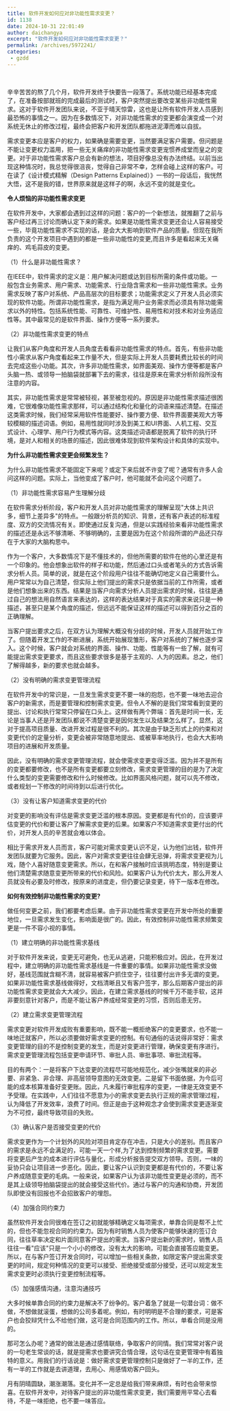 ```yaml
---
title: 软件开发如何应对非功能性需求变更？
id: 1138
date: 2024-10-31 22:01:49
author: daichangya
excerpt: "软件开发如何应对非功能性需求变更？"
permalink: /archives/5972241/
categories:
 - gzdd
---
```



<br />

辛辛苦苦的熬了几个月，软件开发终于快要告一段落了。系统功能已经基本完成了，在准备按部就班的完成最后的测试时，客户突然提出要改变某些非功能性需求。这对于软件开发团队来说，不亚于晴天惊雷，这也是让所有软件开发人员感到最恐怖的事情之一。因为在多数情况下，对非功能性需求的变更都会演变成一个对系统无休止的修改过程，最终会把客户和开发团队都拖进泥潭而难以自拔。

需求变更本应是客户的权力，如果确是需要变更，当然要满足客户需要。但问题是不能让变更权力滥用，把一些无关痛痒的非功能性需求变更宠惯养成堂而皇之的变更。对于非功能性需求客户总会有新的想法，项目好像总没有办法终结。以前当出现这种情况时，我总觉得很沮丧，觉得自己非常不幸，怎样会碰上这样的客户。可在读了《设计模式精解（Design Patterns Explained）》一书的一段话后，我恍然大悟，这不是我的错，世界原来就是这样子的啊，永远不变的就是变化。

**令人烦恼的非功能性需求变更**

在软件开发中，大家都会遇到过这样的问题：客户的一个新想法，就推翻了之前与客户经过再三讨论而确认定下来的需求。如果是功能性需求变更还会让人容易接受一些，毕竟功能性需求不实现的话，是会大大影响到软件产品的质量。但现在我所负责的这个开发项目中遇到的都是一些非功能性的变更,而且许多是看起来无关痛痒的、鸡毛蒜皮的变更。

（1）什么是非功能性需求？

在IEEE中，软件需求的定义是：用户解决问题或达到目标所需的条件或功能。一般包含业务需求、用户需求、功能需求、行业隐含需求和一些非功能性需求。业务需求反映了客户对系统、产品高层次的目标要求；功能需求定义了开发人员必须实现的软件功能。所谓非功能性需求，是指为满足用户业务需求而必须具有除功能需求以外的特性。包括系统性能、可靠性、可维护性、易用性和对技术和对业务适应性等。其中最常见的是软件界面、操作方便等一系列要求。

（2）非功能性需求变更的特点

让我们从客户角度和开发人员角度去看看非功能性需求的特点。首先，有些非功能性小需求从客户角度看起来工作量不大，但是实际上开发人员要耗费比较长的时间去完成这些小功能。其次，许多非功能性需求，如界面美观、操作方便等都是客户头脑一热、或领导一拍脑袋就部署下去的需求，往往是原来在需求分析阶段所没有注意的内容。

其实，非功能性需求是常常被轻视，甚至被忽视的。原因是非功能性需求描述很困难，它很难像功能性需求那样，可以通过结构化和量化的词语来描述清楚。在描述这类需求时候，我们经常采用软件性能要好、操作要方便、软件界面要美观大方等较模糊的描述词语。例如，易用性就同时涉及到美工和UI界面、人机工程、交互式设计、心理学、用户行为模式等内容。这类描述词语都是脱离了软件的执行环境，是对人和相关的场景的描述，因此很难体现到软件架构设计和具体的实现中。

**为什么非功能性需求变更会频繁发生？**

为什么非功能性需求不能固定下来呢？或定下来后就不许变了呢？通常有许多人会问这样的问题。实际上，当他变成了客户时，他可能就不会问这个问题了。

（1）非功能性需求容易产生理解分歧

在软件需求分析阶段，客户和开发人员对非功能性需求的理解呈现"大体上共识多，细节上差异多"的特点。一般跟分析员的知识、背景，还有客户表述的标准程度、双方的交流情况有关。即使通过反复沟通，但是以实践经验来看非功能性需求的描述还是永远不够清晰、不够明确的，主要是因为在这个阶段所谓的产品还只存在于大家的大脑构思中。

作为一个客户，大多数情况下是不懂技术的，但他所需要的软件在他的心里还是有一个印象的。他会想象出软件的样子和功能，然后通过口头或者笔头的方式告诉需求分析人员。简单的说，就是在这个阶段用户往往不能确切地定义自己需要什么。用户常常以为自己清楚，但实际上他们提出的需求只是依据当前的工作所需，或者是他们想象出来的东西。结果是当客户向需求分析人员提出需求的时候，往往是通过自己的想法用自然语言来表达的，这样的表达结果对于真实的需求来说只是一种描述，甚至只是某个角度的描述，但远远不能保证这样的描述可以得到百分之百的正确理解。

当客户提出要求之后，在双方认为理解大概没有分歧的时候，开发人员就开始工作了。但随着开发工作的不断进展，系统开始展现雏形，客户对系统的了解也逐步深入。这个时候，客户就会对系统的界面、操作、功能、性能等有一些了解，就有可能提出需求变更要求，而且这些要求很多是基于主观的、人为的因素。总之，他们了解得越多，新的要求也就会越多。

（2）没有明确的需求变更管理流程

在软件开发中的常识是，一旦发生需求变更不要一味的抱怨，也不要一味地去迎合客户的新需求，而是要管理和控制需求变更。但令人不解的是我们常常看到变更的提出、讨论和执行常常只停留在口头上。这样做有两个弊端：首先是时间一长，无论是当事人还是开发团队都说不清楚变更是因何发生以及结果怎么样了。显然，这对于提高项目质量、改进开发过程是很不利的。其次是由于缺乏形式上的约束和对变更代价的定量分析，变更会被非常随意地提出、或被草率地执行，也会大大影响项目的进展和开发质量。

因此，没有明确的需求变更管理流程，就会使需求变更变得泛滥。因为并不是所有的变更都要修改，也不是所有变更都要立刻修改，需求变更管理的目的是为了决定什么类型的变更需要修改和什么时候修改。比如界面风格问题，就可以先不修改，或者规划一下修改的时间待到以后进行优化。

（3）没有让客户知道需求变更的代价

对变更的影响没有评估是需求变更泛滥的根本原因。变更都是有代价的，应该要评估变更的代价和要让客户了解需求变更的后果。如果客户不知道需求变更付出的代价，对开发人员的辛苦就会难以体会。

相比于需求开发人员而言，客户可能对需求变更认识不足，认为他们出钱，软件开发团队就要为它服务。因此，客户对需求变更往往会肆无忌弹，将需求变更视为儿戏，随个人喜好随意变更需求。所以，在和客户接触时应该挑明态度，特别是要让他们清楚需求随意变更所带来的代价和风险。如果客户认为代价太大，那么开发人员就没有必要及时修改，按原来的进度走，但仍要记录变更，待下一版本在修改。

**如何有效控制非功能性需求的变更?**

做任何变更之前，我们都要考虑后果。由于非功能性需求变更在开发中所处的重要地位，一旦需求发生变化，影响面是很广的。因此，有效控制非功能性需求频繁变更是一件不容小视的事情。

（1）建立明确的非功能性需求基线

对于软件开发来说，变更无可避免，也无从逃避，只能积极应对。因此，在开发过程中，建立明确的非功能性需求基线是一件重要的事情。如果非功能性需求没做好，基线范围就含糊不清，就容易被客户抓住空子，往往要付出许多无谓的变更。如果非功能性需求基线做得好，文档清晰且又有客户签字，那么后期客户提出的非功能性需求变更就会大大减少。因此，在建立需求基线的时候千万不能手软，这并非要刻意针对客户，而是不能让客户养成经常变更的习惯，否则后患无穷。

（2）建立需求变更管理流程

需求变更对软件开发成败有重要影响，既不能一概拒绝客户的变更要求，也不能一味地迁就客户，所以必须要做好需求变更的控制。有句通俗的话说得非常好：需求变更管理的目的不是控制变更的发生，而是对变更进行管理，确保变更有序进行。需求变更管理流程包括变更申请环节、审批人员、审批事项、审批流程等。

目的有两个：一是将客户下达变更的流程尽可能地规范化，减少张嘴就来的非必要、非紧急、非合理、非高层领导意图的无效变更。二是留下书面依据，为今后可能的成本核算准备好变更账。因此，凡未履行审批程序的变更，一律是无效变更不予受理。在实践中，人们往往不愿意为小的需求变更去执行正规的需求管理过程，认为降低了开发效率，浪费了时间。但正是由于这种观念才会使到需求变更逐渐变为不可控，最终导致项目的失败。

（3）确认客户是否接受变更的代价

需求变更作为一个计划外的风险对项目肯定存在冲击，只是大小的差别。而且客户的需求是永远不会满足的，可能一天一个样,为了达到控制频繁的需求变更。需要将变更后产生的成本进行评估与量化，形成分析报告提交双方领导。否则，一味的妥协只会让项目进一步恶化。因此，要让客户认识到变更都是有代价的，不要让客户养成随意变更的毛病。一般来说，如果客户认为该非功能性变更是必须的，而不是其上级领导拍脑袋提出的就会接受这些代价。通过与客户的沟通和协商，开发团队即使没有回报也不会招致客户的埋怨。

（4）加强合同约束力

虽然软件开发合同很难在签订之初就能够精确定义每项需求，单靠合同是帮不上忙的，但也不能忽视合同的约束力。因为有时销售人员为使客户能够快速的签订合同，往往草率决定和片面同意客户提出的需求。当客户提出新的需求时，销售人员往往一看"应该"只是一个小小的修改，没有太大的影响，可能会直接答应能变更。所以，在与客户签订开发合同时，可以增加一些相关条款，如限定客户提出需求变更的时间，规定何种情况的变更可以接受、拒绝接受或部分接受，还可以规定发生需求变更时必须执行变更控制流程等。

（5）加强感情沟通，注意沟通技巧

大多时候单靠合同的约束力是解决不了纷争的。客户着急了就是一句潜台词：做不做，不想做就滚蛋，想做的公司多着呢。例如，有时明明是不合理的要求，可是客户也会狡辩凭什么不给他们做，这可是合同范围内的工作。所以，单看合同是没用的。

那可怎么办呢？通常的做法是通过感情联络，争取客户的同情。我们常常对客户说的一句老生常谈的话，就是提需求也要讲究合情合理，这句话在变更管理中有着独特的意义。用我们的行话说是：做好需求变更管理控制只是做好了一半的工作，还有一半的工作就是去讲道理，去用心、用感情劝客户回头。

月有阴晴圆缺，潮涨潮落。变化并不一定总是给我们带来麻烦，有时也会带来惊喜。在软件开发中，对待客户提出的非功能性需求变更，我们需要用平常心去看待，不是一味拒绝，也不要一味答应。


